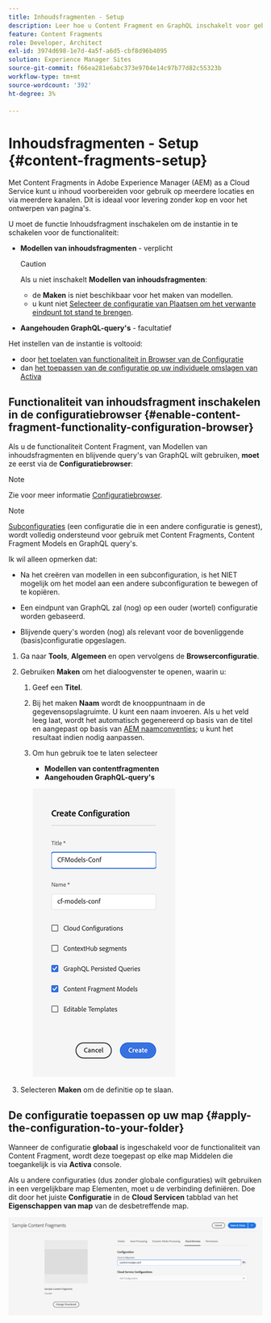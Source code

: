 ```yaml
---
title: Inhoudsfragmenten - Setup
description: Leer hoe u Content Fragment en GraphQL inschakelt voor gebruik met AEM functies voor levering zonder kop en het ontwerpen van pagina's.
feature: Content Fragments
role: Developer, Architect
exl-id: 3974d698-1e7d-4a5f-a6d5-cbf8d96b4095
solution: Experience Manager Sites
source-git-commit: f66ea281e6abc373e9704e14c97b77d82c55323b
workflow-type: tm+mt
source-wordcount: '392'
ht-degree: 3%

---
```


# Inhoudsfragmenten - Setup {#content-fragments-setup}

Met Content Fragments in Adobe Experience Manager (AEM) as a Cloud Service kunt u inhoud voorbereiden voor gebruik op meerdere locaties en via meerdere kanalen. Dit is ideaal voor levering zonder kop en voor het ontwerpen van pagina&#39;s.

U moet de functie Inhoudsfragment inschakelen om de instantie in te schakelen voor de functionaliteit:

* **Modellen van inhoudsfragmenten** - verplicht

  >[!CAUTION]
  >
  >Als u niet inschakelt **Modellen van inhoudsfragmenten**:
  >
  >* de **Maken** is niet beschikbaar voor het maken van modellen.
  >* u kunt niet [Selecteer de configuratie van Plaatsen om het verwante eindpunt tot stand te brengen](/help/headless/graphql-api/graphql-endpoint.md).

* **Aangehouden GraphQL-query&#39;s** - facultatief

Het instellen van de instantie is voltooid:

* door [het toelaten van functionaliteit in Browser van de Configuratie](#enable-content-fragment-functionality-configuration-browser)
* dan [het toepassen van de configuratie op uw individuele omslagen van Activa](#apply-the-configuration-to-your-folder)

## Functionaliteit van inhoudsfragment inschakelen in de configuratiebrowser {#enable-content-fragment-functionality-configuration-browser}

Als u de functionaliteit Content Fragment, van Modellen van inhoudsfragmenten en blijvende query&#39;s van GraphQL wilt gebruiken, **moet** ze eerst via de **Configuratiebrowser**:

>[!NOTE]
>
>Zie voor meer informatie [Configuratiebrowser](/help/implementing/developing/introduction/configurations.md#using-configuration-browser).

>[!NOTE]
>
>[Subconfiguraties](/help/implementing/developing/introduction/configurations.md#configuration-resolution) (een configuratie die in een andere configuratie is genest), wordt volledig ondersteund voor gebruik met Content Fragments, Content Fragment Models en GraphQL query&#39;s.
>
>Ik wil alleen opmerken dat:
>
>* Na het creëren van modellen in een subconfiguration, is het NIET mogelijk om het model aan een andere subconfiguration te bewegen of te kopiëren.
>
>* Een eindpunt van GraphQL zal (nog) op een ouder (wortel) configuratie worden gebaseerd.
>
>* Blijvende query&#39;s worden (nog) als relevant voor de bovenliggende (basis)configuratie opgeslagen.

1. Ga naar **Tools**, **Algemeen** en open vervolgens de **Browserconfiguratie**.

1. Gebruiken **Maken** om het dialoogvenster te openen, waarin u:

   1. Geef een **Titel**.
   1. Bij het maken **Naam** wordt de knooppuntnaam in de gegevensopslagruimte.
U kunt een naam invoeren. Als u het veld leeg laat, wordt het automatisch gegenereerd op basis van de titel en aangepast op basis van [AEM naamconventies](/help/implementing/developing/introduction/naming-conventions.md); u kunt het resultaat indien nodig aanpassen.
   1. Om hun gebruik toe te laten selecteer
      * **Modellen van contentfragmenten**
      * **Aangehouden GraphQL-query&#39;s**

      ![Configuratie definiëren](assets/cf-setup-create-conf.png)

1. Selecteren **Maken** om de definitie op te slaan.

## De configuratie toepassen op uw map {#apply-the-configuration-to-your-folder}

Wanneer de configuratie **globaal** is ingeschakeld voor de functionaliteit van Content Fragment, wordt deze toegepast op elke map Middelen die toegankelijk is via **Activa** console.

Als u andere configuraties (dus zonder globale configuraties) wilt gebruiken in een vergelijkbare map Elementen, moet u de verbinding definiëren. Doe dit door het juiste **Configuratie** in de **Cloud Servicen** tabblad van het **Eigenschappen van map** van de desbetreffende map.

![Configuratie toepassen](assets/cf-setup-apply-conf.png)
